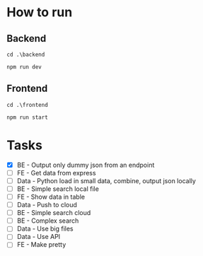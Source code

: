 # How to run
## Backend
`cd .\backend`

`npm run dev`

## Frontend
`cd .\frontend`

`npm run start`


# Tasks
- [x] BE - Output only dummy json from an endpoint
- [ ] FE - Get data from express
- [ ] Data - Python load in small data, combine, output json locally
- [ ] BE - Simple search local file
- [ ] FE - Show data in table
- [ ] Data - Push to cloud
- [ ] BE - Simple search cloud
- [ ] BE - Complex search
- [ ] Data - Use big files
- [ ] Data - Use API
- [ ] FE - Make pretty
